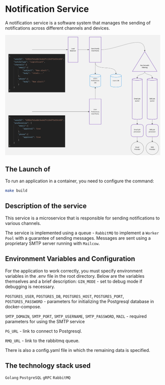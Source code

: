 # Notification Service

A notification service is a software system that manages the sending of notifications across different channels and devices.

![My Image](assets/diagram/data_flow/architecture.jpg)

## The Launch of
To run an application in a container, you need to configure the command:
```bash
make build
```

## Description of the service
This service is a microservice that is responsible for sending notifications to various channels. 

The service is implemented using a queue - `RabbitMQ` to implement a `Worker Pool` with a guarantee of sending messages. Messages are sent using a proprietary SMTP server running with `Mailcow`.

## Environment Variables and Configuration
For the application to work correctly, you must specify environment variables in the .env file in the root directory. Below are the variables themselves and a brief description:
`GIN_MODE` - set to debug mode if debugging is necessary.

`POSTGRES_USER`, `POSTGRES_DB`, `POSTGRES_HOST`, `POSTGRES_PORT`, `POSTGRES_PASSWORD` - parameters for initializing the Postgresql database in docker-compose.

`SMTP_DOMAIN`, `SMTP_PORT`, `SMTP_USERNAME`, `SMTP_PASSWORD`, `MAIL` - required parameters for using the SMTP service

`PG_URL` - link to connect to Postgresql.

`RMQ_URL` - link to the rabbitmq queue.

There is also a config.yaml file in which the remaining data is specified.

## The technology stack used
`Golang` `PostgreSQL` `gRPC` `RabbitMQ` 
